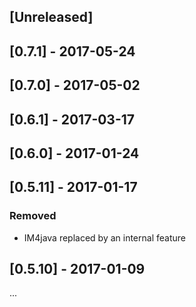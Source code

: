 ## [Unreleased]


## [0.7.1] - 2017-05-24


## [0.7.0] - 2017-05-02


## [0.6.1] - 2017-03-17


## [0.6.0] - 2017-01-24


## [0.5.11] - 2017-01-17
### Removed
- IM4java replaced by an internal feature


## [0.5.10] - 2017-01-09
...